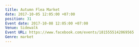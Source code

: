 ```yaml
---
title: Autumn Flea Market
date: 2017-10-05 12:05:00 +07:00
position: 31
Event date: 2017-10-08 12:05:00 +07:00
Venue: Sidewalk
Event URL: https://www.facebook.com/events/1815555142069565
Genre: market
---
```


